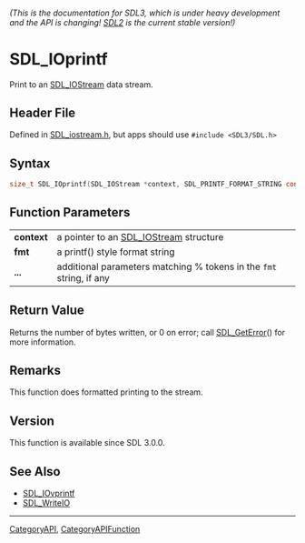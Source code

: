 ###### (This is the documentation for SDL3, which is under heavy development and the API is changing! [SDL2](https://wiki.libsdl.org/SDL2/) is the current stable version!)
# SDL_IOprintf

Print to an [SDL_IOStream](SDL_IOStream) data stream.

## Header File

Defined in [SDL_iostream.h](https://github.com/libsdl-org/SDL/blob/main/include/SDL3/SDL_iostream.h), but apps should use `#include <SDL3/SDL.h>`

## Syntax

```c
size_t SDL_IOprintf(SDL_IOStream *context, SDL_PRINTF_FORMAT_STRING const char *fmt, ...)  SDL_PRINTF_VARARG_FUNC(2);

```

## Function Parameters

|                 |                                                                     |
| --------------- | ------------------------------------------------------------------- |
| **context**     | a pointer to an [SDL_IOStream](SDL_IOStream) structure              |
| **fmt**         | a printf() style format string                                      |
| **...**         | additional parameters matching % tokens in the `fmt` string, if any |

## Return Value

Returns the number of bytes written, or 0 on error; call
[SDL_GetError](SDL_GetError)() for more information.

## Remarks

This function does formatted printing to the stream.

## Version

This function is available since SDL 3.0.0.

## See Also

* [SDL_IOvprintf](SDL_IOvprintf)
* [SDL_WriteIO](SDL_WriteIO)

----
[CategoryAPI](CategoryAPI), [CategoryAPIFunction](CategoryAPIFunction)

